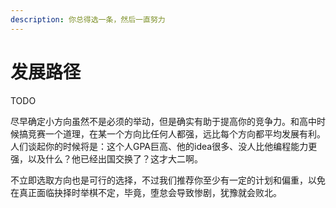 ```yaml
---
description: 你总得选一条，然后一直努力
---
```

# 发展路径

TODO

尽早确定小方向虽然不是必须的举动，但是确实有助于提高你的竞争力。和高中时候搞竞赛一个道理，在某一个方向比任何人都强，远比每个方向都平均发展有利。人们谈起你的时候将是：这个人GPA巨高、他的idea很多、没人比他编程能力更强，以及什么？他已经出国交换了？这才大二啊。

不立即选取方向也是可行的选择，不过我们推荐你至少有一定的计划和偏重，以免在真正面临抉择时举棋不定，毕竟，堕怠会导致惨剧，犹豫就会败北。
